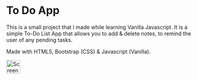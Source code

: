 # To Do App

This is a small project that I made while learning Vanilla Javascript. It is a simple To-Do List App that allows you to add & delete notes, to remind the user of any pending tasks.

Made with HTML5, Bootstrap (CSS) & Javascript (Vanilla).

<img width="37" alt="Screenshot 2023-02-25 at 17 02 03" src="https://user-images.githubusercontent.com/120111293/221549278-4b00791e-4002-42d3-8ac4-688dd7393756.png">
